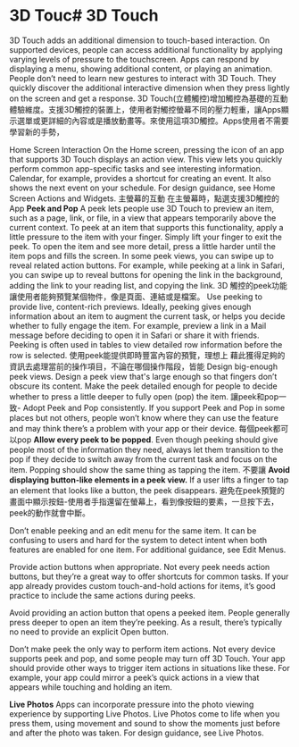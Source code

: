 # 3D Touc# 3D Touch

3D Touch adds an additional dimension to touch-based interaction. On supported devices, people can access additional functionality by applying varying levels of pressure to the touchscreen. Apps can respond by displaying a menu, showing additional content, or playing an animation. People don’t need to learn new gestures to interact with 3D Touch. They quickly discover the additional interactive dimension when they press lightly on the screen and get a response.
3D Touch(立體觸控)增加觸控為基礎的互動體驗維度。支援3D觸控的裝置上，使用者對觸控螢幕不同的壓力輕重，讓Apps顯示選單或更詳細的內容或是播放動畫等。來使用這項3D觸控。Apps使用者不需要學習新的手勢，

Home Screen Interaction
On the Home screen, pressing the icon of an app that supports 3D Touch displays an action view. This view lets you quickly perform common app-specific tasks and see interesting information. Calendar, for example, provides a shortcut for creating an event. It also shows the next event on your schedule. For design guidance, see Home Screen Actions and Widgets.
主螢幕的互動
在主螢幕時，點選支援3D觸控的App
**Peek and Pop**
A peek lets people use 3D Touch to preview an item, such as a page, link, or file, in a view that appears temporarily above the current context. To peek at an item that supports this functionality, apply a little pressure to the item with your finger. Simply lift your finger to exit the peek. To open the item and see more detail, press a little harder until the item pops and fills the screen. In some peek views, you can swipe up to reveal related action buttons. For example, while peeking at a link in Safari, you can swipe up to reveal buttons for opening the link in the background, adding the link to your reading list, and copying the link.
3D 觸控的peek功能讓使用者能夠預覽某個物件，像是頁面、連結或是檔案。
Use peeking to provide live, content-rich previews. Ideally, peeking gives enough information about an item to augment the current task, or helps you decide whether to fully engage the item. For example, preview a link in a Mail message before deciding to open it in Safari or share it with friends. Peeking is often used in tables to view detailed row information before the row is selected.
使用peek能提供即時豐富內容的預覽，理想上 藉此獲得足夠的資訊去處理當前的操作項目，不論在哪個操作階段，皆能
Design big-enough peek views. Design a peek view that's large enough so that fingers don’t obscure its content. Make the peek detailed enough for people to decide whether to press a little deeper to fully open (pop) the item.
讓peek和pop一致-
Adopt Peek and Pop consistently. If you support Peek and Pop in some places but not others, people won’t know where they can use the feature and may think there’s a problem with your app or their device.
每個peek都可以pop
**Allow every peek to be popped**. Even though peeking should give people most of the information they need, always let them transition to the pop if they decide to switch away from the current task and focus on the item. Popping should show the same thing as tapping the item.
不要讓
**Avoid displaying button-like elements in a peek view.** If a user lifts a finger to tap an element that looks like a button, the peek disappears.
避免在peek預覽的畫面中顯示按鈕-使用者手指還留在螢幕上，看到像按鈕的要素，一旦按下去，peek的動作就會中斷。

Don’t enable peeking and an edit menu for the same item. It can be confusing to users and hard for the system to detect intent when both features are enabled for one item. For additional guidance, see Edit Menus.

Provide action buttons when appropriate. Not every peek needs action buttons, but they’re a great way to offer shortcuts for common tasks. If your app already provides custom touch-and-hold actions for items, it’s good practice to include the same actions during peeks.

Avoid providing an action button that opens a peeked item. People generally press deeper to open an item they’re peeking. As a result, there’s typically no need to provide an explicit Open button.

Don’t make peek the only way to perform item actions. Not every device supports peek and pop, and some people may turn off 3D Touch. Your app should provide other ways to trigger item actions in situations like these. For example, your app could mirror a peek’s quick actions in a view that appears while touching and holding an item.

**Live Photos**
Apps can incorporate pressure into the photo viewing experience by supporting Live Photos. Live Photos come to life when you press them, using movement and sound to show the moments just before and after the photo was taken. For design guidance, see Live Photos.